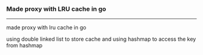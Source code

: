 ### Made proxy with LRU cache in go

---
 
made proxy with lru cache in go

using double linked list to store cache and using hashmap to access the key from hashmap

